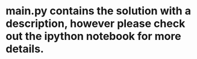 # main.py contains the solution with a description, however please check out the ipython notebook for more  details.
